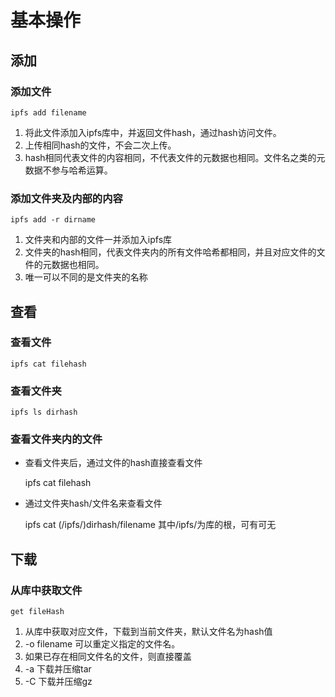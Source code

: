 # 基本操作

## 添加

### 添加文件

    ipfs add filename

1. 将此文件添加入ipfs库中，并返回文件hash，通过hash访问文件。
2. 上传相同hash的文件，不会二次上传。
3. hash相同代表文件的内容相同，不代表文件的元数据也相同。文件名之类的元数据不参与哈希运算。

### 添加文件夹及内部的内容

    ipfs add -r dirname

1. 文件夹和内部的文件一并添加入ipfs库
2. 文件夹的hash相同，代表文件夹内的所有文件哈希都相同，并且对应文件的文件的元数据也相同。
3. 唯一可以不同的是文件夹的名称

## 查看

### 查看文件

    ipfs cat filehash

### 查看文件夹

    ipfs ls dirhash

### 查看文件夹内的文件

- 查看文件夹后，通过文件的hash直接查看文件

    ipfs cat filehash
- 通过文件夹hash/文件名来查看文件

    ipfs cat (/ipfs/)dirhash/filename
    其中/ipfs/为库的根，可有可无

## 下载

### 从库中获取文件

    get fileHash

1. 从库中获取对应文件，下载到当前文件夹，默认文件名为hash值
2. -o filename 可以重定义指定的文件名。
3. 如果已存在相同文件名的文件，则直接覆盖
4. -a 下载并压缩tar
5. -C 下载并压缩gz



